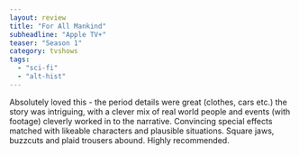 ```yaml
---
layout: review
title: "For All Mankind"
subheadline: "Apple TV+"
teaser: "Season 1"
category: tvshows
tags:
  - "sci-fi"
  - "alt-hist"
---
```

Absolutely loved this - the period details were great (clothes, cars etc.) the story was intriguing, with a clever mix of real world people and events (with footage) cleverly worked in to the narrative. Convincing special effects matched with likeable characters and plausible situations. Square jaws, buzzcuts and plaid trousers abound. Highly recommended.